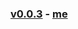 ### [v0.0.3](https://github.com/littleflute/xau/edit/master/README.md) - [me](https://littleflute.github.io/xau/)

